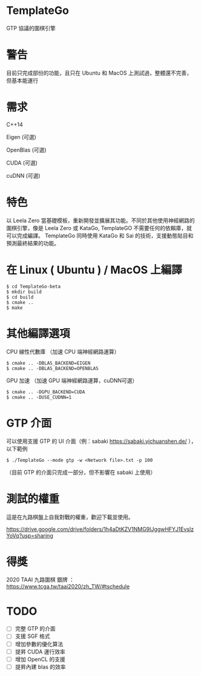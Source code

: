 # TemplateGo
GTP 協議的圍棋引擎

# 警告
目前只完成部份的功能，且只在 Ubuntu 和 MacOS 上測試過，整體還不完善，但基本能運行

# 需求
C++14

Eigen (可選)

OpenBlas (可選)

CUDA (可選)

cuDNN (可選)



# 特色
以 Leela Zero 當基礎模板，重新開發並擴展其功能。不同於其他使用神經網路的圍棋引擎，像是 Leela Zero 或 KataGo, TemplateGO 不需要任何的依賴庫，就可以完成編譯。
TemplateGo 同時使用 KataGo 和 Sai 的技術，支援動態貼目和預測最終結果的功能。


#  在 Linux ( Ubuntu ) / MacOS 上編譯

    $ cd TemplateGo-beta
    $ mkdir build
    $ cd build
    $ cmake ..
    $ make


# 其他編譯選項

CPU 線性代數庫 （加速 CPU 端神經網路運算）

    $ cmake .. -DBLAS_BACKEND=EIGEN
    $ cmake .. -DBLAS_BACKEND=OPENBLAS
    

GPU 加速 （加速 GPU 端神經網路運算，cuDNN可選）

    $ cmake .. -DGPU_BACKEND=CUDA
    $ cmake .. -DUSE_CUDNN=1


# GTP 介面

可以使用支援 GTP 的 UI 介面（例：sabaki https://sabaki.yichuanshen.de/ ），以下範例

    $ ./TemplateGo --mode gtp -w <Network file>.txt -p 100
    
（目前 GTP 的介面只完成一部分，但不影響在 sabaki 上使用）


# 測試的權重

這是在九路棋盤上自我對戰的權重，歡迎下載並使用。

https://drive.google.com/drive/folders/1h4aDtKZV1NMG9IJggwHFYJ1EvslzYoVq?usp=sharing

# 得獎
2020 TAAI 九路圍棋 銀牌 ： https://www.tcga.tw/taai2020/zh_TW/#tschedule

# TODO
- [ ] 完整 GTP 的介面
- [ ] 支援 SGF 格式
- [ ] 增加參數的優化算法 
- [ ] 提昇 CUDA 運行效率 
- [ ] 增加 OpenCL 的支援 
- [ ] 提昇內建 blas 的效率 
